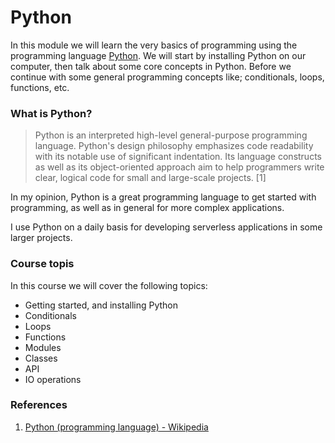 # Python

In this module we will learn the very basics of programming using the programming language [Python](
https://www.python.org/). We will start by installing Python on our computer, then talk about some core concepts in 
Python. Before we continue with some general programming concepts like; conditionals, loops, functions, etc.


### What is Python?
> Python is an interpreted high-level general-purpose programming language. Python's design philosophy emphasizes code 
> readability with its notable use of significant indentation. Its language constructs as well as its object-oriented 
> approach aim to help programmers write clear, logical code for small and large-scale projects. [1]

In my opinion, Python is a great programming language to get started with programming, as well as in general for more 
complex applications.

I use Python on a daily basis for developing serverless applications in some larger projects.

### Course topis
In this course we will cover the following topics:
- Getting started, and installing Python
- Conditionals
- Loops
- Functions
- Modules
- Classes
- API
- IO operations

### References
1. [Python (programming language) - Wikipedia](https://en.wikipedia.org/wiki/Python_(programming_language))